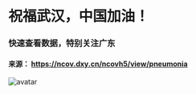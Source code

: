 # 祝福武汉，中国加油！

### 快速查看数据，特别关注广东
#### 来源： https://ncov.dxy.cn/ncovh5/view/pneumonia

![avatar](https://img1.dxycdn.com/2020/0203/561/3394511511061134801-135.png)
